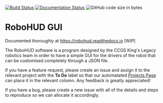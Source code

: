 [![Build Status](https://travis-ci.com/CCGSRobotics/RoboHUD.svg?branch=master)](https://travis-ci.com/CCGSRobotics/RoboHUD)
[![Documentation Status](https://readthedocs.org/projects/robohud/badge/?version=latest)](https://robohud.readthedocs.io/en/latest/?badge=latest)
![GitHub code size in bytes](https://img.shields.io/github/languages/code-size/CCGSRobotics/RoboHUD)
# RoboHUD GUI

Documented thoroughly at https://robohud.readthedocs.io [WIP]

The RoboHUD software is a program designed by the CCGS King's Legacy robotics team in order to have a simple GUI for the drivers of the robot that can be customised completely through a JSON file.

If you have a feature request, please create an issue and assign it to the relevant project with the **To Do** label so that our automatated [Projects Page](https://github.com/CCGSRobotics/RoboHUD/projects) can place it in the relevant column. Any feedback is greatly appreciated!

If you have a bug, please create a new issue with all of the details and steps to reproduce so we can allocate it accordingly.
